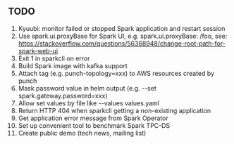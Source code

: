 ## TODO

1. Kyuubi: monitor failed or stopped Spark application and restart session
2. Use spark.ui.proxyBase for Spark UI, e.g. spark.ui.proxyBase: /foo, see:
https://stackoverflow.com/questions/56368948/change-root-path-for-spark-web-ui
3. Exit 1 in sparkcli on error
4. Build Spark image with kafka support
5. Attach tag (e.g. punch-topology=xxx) to AWS resources created by punch
6. Mask password value in helm output (e.g. --set spark.gateway.password=xxx)
7. Allow set values by file like --values values.yaml
8. Return HTTP 404 when sparkcli getting a non-existing application
9. Get application error message from Spark Operator
10. Set up convenient tool to benchmark Spark TPC-DS
11. Create public demo (tech news, mailing list)
